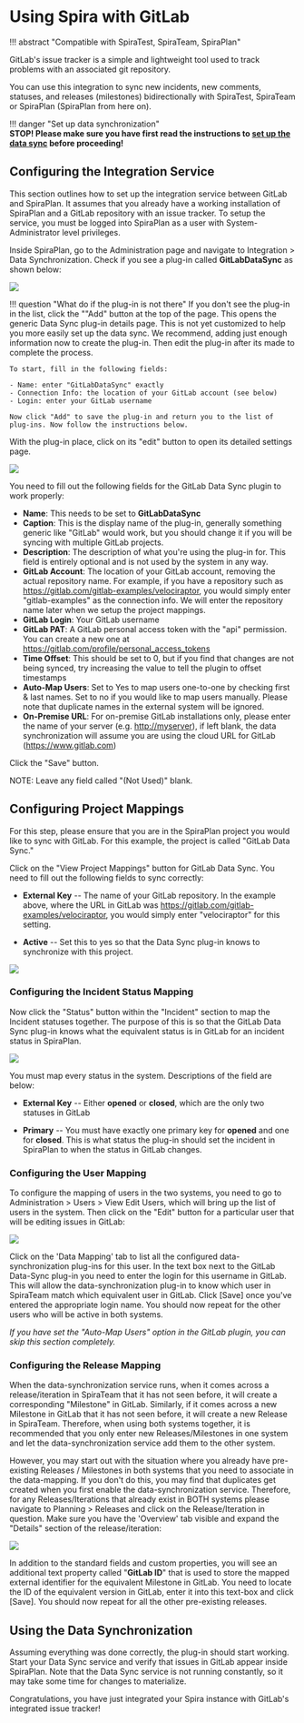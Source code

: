 # Using Spira with GitLab
!!! abstract "Compatible with SpiraTest, SpiraTeam, SpiraPlan"

GitLab's issue tracker is a simple and lightweight tool used to track problems with an associated git repository. 

You can use this integration to sync new incidents, new comments, statuses, and releases (milestones) bidirectionally with SpiraTest, SpiraTeam or SpiraPlan (SpiraPlan from here on).

!!! danger "Set up data synchronization"     
    **STOP! Please make sure you have first read the instructions to [set up  the data sync](Setting-up-Data-Synchronization.md) before proceeding!**


## Configuring the Integration Service 

This section outlines how to set up the integration service between GitLab and SpiraPlan. It assumes that you already have a working installation of SpiraPlan and a GitLab repository with an issue tracker. To setup the service, you must be logged into SpiraPlan as a user with System-Administrator level privileges.

Inside SpiraPlan, go to the Administration page and navigate to Integration > Data Synchronization. Check if you see a plug-in called **GitLabDataSync** as shown below:

![](img/Using_Spira_with_GitLab_216.png)

!!! question "What do if the plug-in is not there"
    If you don't see the plug-in in the list, click the ""Add" button at the top of the page. This opens the generic Data Sync plug-in details page. This is not yet customized to help you more easily set up the data sync. We recommend, adding just enough information now to create the plug-in. Then edit the plug-in after its made to complete the process.

    To start, fill in the following fields:

    - Name: enter "GitLabDataSync" exactly
    - Connection Info: the location of your GitLab account (see below)
    - Login: enter your GitLab username

    Now click "Add" to save the plug-in and return you to the list of plug-ins. Now follow the instructions below.

With the plug-in place, click on its "edit" button to open its detailed settings page.

![](img/Using_Spira_with_GitLab_217.png)

You need to fill out the following fields for the GitLab Data Sync plugin to work properly:

- **Name**: This needs to be set to **GitLabDataSync**
- **Caption**: This is the display name of the plug-in, generally something generic like "GitLab" would work, but you should change it if you will be syncing with multiple GitLab projects.
- **Description**: The description of what you're using the plug-in for. This field is entirely optional and is not used by the system in any way.
- **GitLab Account**: The location of your GitLab account, removing the actual repository name. For example, if you have a repository such as <https://gitlab.com/gitlab-examples/velociraptor>, you would simply enter "gitlab-examples" as the connection info. We will enter the repository name later when we setup the project mappings.
- **GitLab Login**: Your GitLab username
- **GitLab PAT**: A GitLab personal access token with the "api" permission. You can create a new one at <https://gitlab.com/profile/personal_access_tokens>
- **Time Offset**: This should be set to 0, but if you find that changes are not being synced, try increasing the value to tell the plugin to offset timestamps
- **Auto-Map Users**: Set to Yes to map users one-to-one by checking first & last names. Set to no if you would like to map users manually. Please note that duplicate names in the external system will be ignored.
- **On-Premise URL**: For on-premise GitLab installations only, please enter the name of your server (e.g. <http://myserver>), if left blank, the data synchronization will assume you are using the cloud URL for GitLab (<https://www.gitlab.com>)

Click the "Save" button.

NOTE: Leave any field called "(Not Used)" blank. 


## Configuring Project Mappings

For this step, please ensure that you are in the SpiraPlan project you would like to sync with GitLab. For this example, the project is called "GitLab Data Sync."

Click on the "View Project Mappings" button for GitLab Data Sync. You need to fill out the following fields to sync correctly:

-   **External Key** -- The name of your GitLab repository. In the example above, where the URL in GitLab was <https://gitlab.com/gitlab-examples/velociraptor>, you would simply enter "velociraptor" for this setting.

-   **Active** -- Set this to yes so that the Data Sync plug-in knows to synchronize with this project.

![](img/Using_Spira_with_GitLab_219.png)


### Configuring the Incident Status Mapping

Now click the "Status" button within the "Incident" section to map the Incident statuses together. The purpose of this is so that the GitLab Data Sync plug-in knows what the equivalent status is in GitLab for an incident status in SpiraPlan.

![](img/Using_Spira_with_GitLab_220.png)

You must map every status in the system. Descriptions of the field are below:

-   **External Key** -- Either **opened** or **closed**, which are the only two statuses in GitLab

-   **Primary** -- You must have exactly one primary key for **opened** and one for **closed**. This is what status the plug-in should set the incident in SpiraPlan to when the status in GitLab changes.


### Configuring the User Mapping

To configure the mapping of users in the two systems, you need to go to Administration \> Users \> View Edit Users, which will bring up the list of users in the system. Then click on the "Edit" button for a particular user that will be editing issues in GitLab:

![](img/Using_Spira_with_GitLab_221.png)

Click on the 'Data Mapping' tab to list all the configured data-synchronization plug-ins for this user. In the text box next to the GitLab Data-Sync plug-in you need to enter the login for this username in GitLab. This will allow the data-synchronization plug-in to know which user in SpiraTeam match which equivalent user in GitLab. Click
\[Save\] once you've entered the appropriate login name. You should now repeat for the other users who will be active in both systems.

*If you have set the "Auto-Map Users" option in the GitLab plugin, you can skip this section completely.*


### Configuring the Release Mapping

When the data-synchronization service runs, when it comes across a release/iteration in SpiraTeam that it has not seen before, it will create a corresponding "Milestone" in GitLab. Similarly, if it comes across a new Milestone in GitLab that it has not seen before, it will create a new Release in SpiraTeam. Therefore, when using both systems together, it is recommended that you only enter new Releases/Milestones in one system and let the data-synchronization service add them to the other system.

However, you may start out with the situation where you already have pre-existing Releases / Milestones in both systems that you need to associate in the data-mapping. If you don't do this, you may find that duplicates get created when you first enable the data-synchronization service. Therefore, for any Releases/Iterations that already exist in BOTH systems please navigate to Planning \> Releases and click on the Release/Iteration in question. Make sure you have the 'Overview' tab visible and expand the "Details" section of the release/iteration:

![](img/Using_Spira_with_GitLab_222.png)

In addition to the standard fields and custom properties, you will see an additional text property called "**GitLab ID**" that is used to store the mapped external identifier for the equivalent Milestone in GitLab. You need to locate the ID of the equivalent version in GitLab, enter it into this text-box and click \[Save\]. You should now repeat for all the other pre-existing releases.


## Using the Data Synchronization

Assuming everything was done correctly, the plug-in should start working. Start your Data Sync service and verify that issues in GitLab appear inside SpiraPlan. Note that the Data Sync service is not running constantly, so it may take some time for changes to materialize.

Congratulations, you have just integrated your Spira instance with GitLab's integrated issue tracker!

